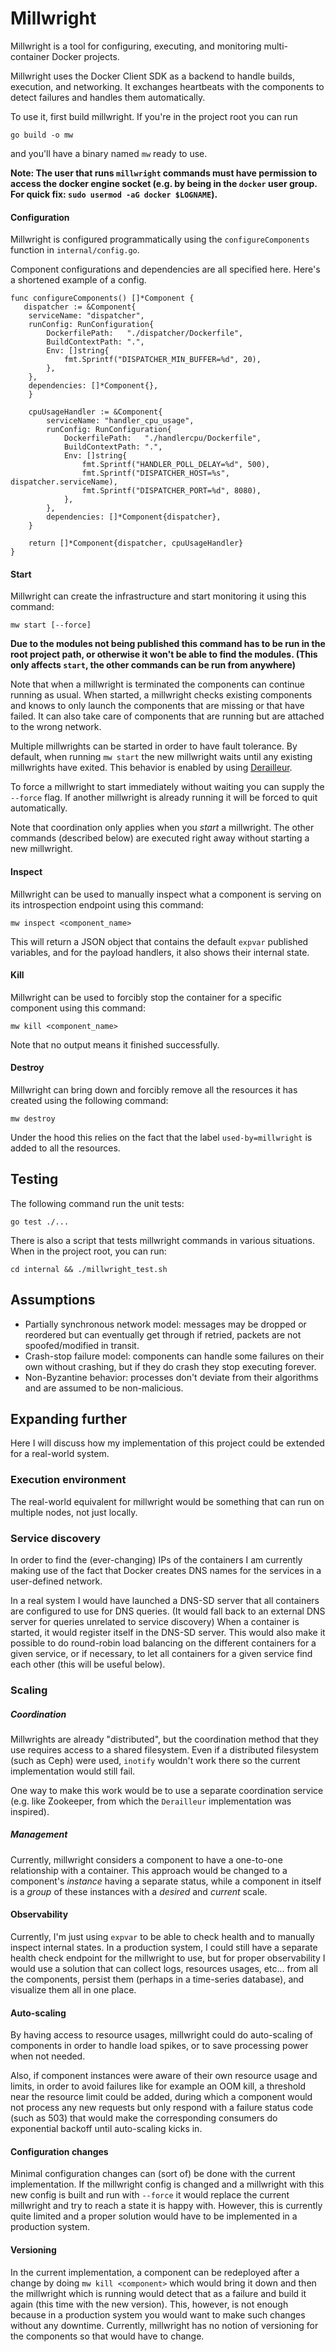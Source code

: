 # Millwright

Millwright is a tool for configuring, executing, and monitoring multi-container Docker projects.

Millwright uses the Docker Client SDK as a backend to handle builds, execution, and networking.
It exchanges heartbeats with the components to detect failures and handles them automatically.

To use it, first build millwright. If you're in the project root you can run

    go build -o mw

and you'll have a binary named `mw` ready to use.

**Note: The user that runs `millwright` commands must have permission to access the docker engine socket
(e.g. by being in the `docker` user group. For quick fix: `sudo usermod -aG docker $LOGNAME`).**

#### Configuration

Millwright is configured programmatically using the `configureComponents` function in `internal/config.go`.

Component configurations and dependencies are all specified here. Here's a shortened example of a config.

    func configureComponents() []*Component {
       dispatcher := &Component{
		serviceName: "dispatcher",
		runConfig: RunConfiguration{
			DockerfilePath:   "./dispatcher/Dockerfile",
			BuildContextPath: ".",
			Env: []string{
				fmt.Sprintf("DISPATCHER_MIN_BUFFER=%d", 20),
			},
		},
		dependencies: []*Component{},
        }
    
        cpuUsageHandler := &Component{
            serviceName: "handler_cpu_usage",
            runConfig: RunConfiguration{
                DockerfilePath:   "./handlercpu/Dockerfile",
                BuildContextPath: ".",
                Env: []string{
                    fmt.Sprintf("HANDLER_POLL_DELAY=%d", 500),
                    fmt.Sprintf("DISPATCHER_HOST=%s", dispatcher.serviceName),
                    fmt.Sprintf("DISPATCHER_PORT=%d", 8080),
                },
            },
            dependencies: []*Component{dispatcher},
        }

        return []*Component{dispatcher, cpuUsageHandler}
	}

#### Start

Millwright can create the infrastructure and start monitoring it using this command:

    mw start [--force]

**Due to the modules not being published this command has to be run in the root project path,
or otherwise it won't be able to find the modules. (This only affects `start`, the other commands can be run
from anywhere)**

Note that when a millwright is terminated the components can continue running as usual.
When started, a millwright checks existing components and knows to only launch the components
that are missing or that have failed.
It can also take care of components that are running but are attached to the wrong network.

Multiple millwrights can be started in order to have fault tolerance.
By default, when running `mw start` the new millwright waits until any existing millwrights have exited.
This behavior is enabled by using [Derailleur](https://github.com/denis-ismailaj/derailleur).

To force a millwright to start immediately without waiting you can supply the `--force` flag.
If another millwright is already running it will be forced to quit automatically.

Note that coordination only applies when you _start_ a millwright.
The other commands (described below) are executed right away without starting a new millwright.

#### Inspect

Millwright can be used to manually inspect what a component is serving on its introspection endpoint using this
command:

    mw inspect <component_name>

This will return a JSON object that contains the default `expvar` published variables, and for the payload handlers, it
also shows their internal state.

#### Kill

Millwright can be used to forcibly stop the container for a specific component using this command:

    mw kill <component_name>

Note that no output means it finished successfully.

#### Destroy

Millwright can bring down and forcibly remove all the resources it has created using the following command:

    mw destroy

Under the hood this relies on the fact that the label `used-by=millwright` is added to all the resources.

## Testing

The following command run the unit tests:

    go test ./...

There is also a script that tests millwright commands in various situations. When in the project root, you can run:

    cd internal && ./millwright_test.sh

## Assumptions

- Partially synchronous network model: messages may be dropped or reordered but can eventually get through if retried,
  packets are not spoofed/modified in transit.
- Crash-stop failure model: components can handle some failures on their own without crashing, but if they do crash they
  stop executing forever.
- Non-Byzantine behavior: processes don't deviate from their algorithms and are assumed to be non-malicious.

## Expanding further

Here I will discuss how my implementation of this project could be extended for a real-world system.

### Execution environment

The real-world equivalent for millwright would be something that can run on multiple nodes, not just locally.

### Service discovery

In order to find the (ever-changing) IPs of the containers I am currently making use of the fact that Docker creates
DNS names for the services in a user-defined network.

In a real system I would have launched a DNS-SD server that all containers are configured to use for DNS queries.
(It would fall back to an external DNS server for queries unrelated to service discovery)
When a container is started, it would register itself in the DNS-SD server.
This would also make it possible to do round-robin load balancing on the different containers for a given service,
or if necessary, to let all containers for a given service find each other (this will be useful below).

### Scaling

##### Coordination

Millwrights are already "distributed", but the coordination method that they use requires access to a shared filesystem.
Even if a distributed filesystem (such as Ceph) were used, `inotify` wouldn't work there so the current implementation
would still fail.

One way to make this work would be to use a separate coordination service (e.g. like Zookeeper, from which the 
`Derailleur` implementation was inspired).

##### Management

Currently, millwright considers a component to have a one-to-one relationship with a container.
This approach would be changed to a component's _instance_ having a separate status, while a component in itself
is a _group_ of these instances with a _desired_ and _current_ scale.

#### Observability

Currently, I'm just using `expvar` to be able to check health and to manually inspect internal states.
In a production system, I could still have a separate health check endpoint for the millwright to use, but for proper
observability I would use a solution that can collect logs, resources usages, etc... from all the components,
persist them (perhaps in a time-series database), and visualize them all in one place.

#### Auto-scaling

By having access to resource usages, millwright could do auto-scaling of components in order to handle load spikes,
or to save processing power when not needed.

Also, if component instances were aware of their own resource usage and limits, in order to avoid failures like for
example an OOM kill, a threshold near the resource limit could be added, during which a component would not process
any new requests but only respond with a failure status code (such as 503) that would make the corresponding consumers
do exponential backoff until auto-scaling kicks in.

#### Configuration changes

Minimal configuration changes can (sort of) be done with the current implementation. If the millwright config is changed
and a millwright with this new config is built and run with `--force` it would replace the current millwright and try to
reach a state it is happy with. However, this is currently quite limited and a proper solution would have to be
implemented in a production system.

#### Versioning

In the current implementation, a component can be redeployed after a change by doing `mw kill <component>` which
would bring it down and then the millwright which is running would detect that as a failure and build it again (this time
with the new version). This, however, is not enough because in a production system you would want to make such changes
without any downtime. Currently, millwright has no notion of versioning for the components so that would have to
change.
